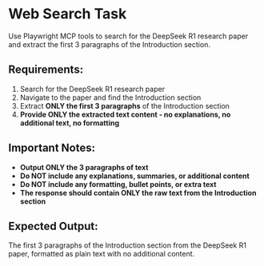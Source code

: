 # Web Search Task

Use Playwright MCP tools to search for the DeepSeek R1 research paper and extract the first 3 paragraphs of the Introduction section.

## Requirements:

1. Search for the DeepSeek R1 research paper
2. Navigate to the paper and find the Introduction section
3. Extract **ONLY the first 3 paragraphs** of the Introduction section
4. **Provide ONLY the extracted text content - no explanations, no additional text, no formatting**

## Important Notes:

- **Output ONLY the 3 paragraphs of text**
- **Do NOT include any explanations, summaries, or additional content**
- **Do NOT include any formatting, bullet points, or extra text**
- **The response should contain ONLY the raw text from the Introduction section**

## Expected Output:
The first 3 paragraphs of the Introduction section from the DeepSeek R1 paper, formatted as plain text with no additional content.

